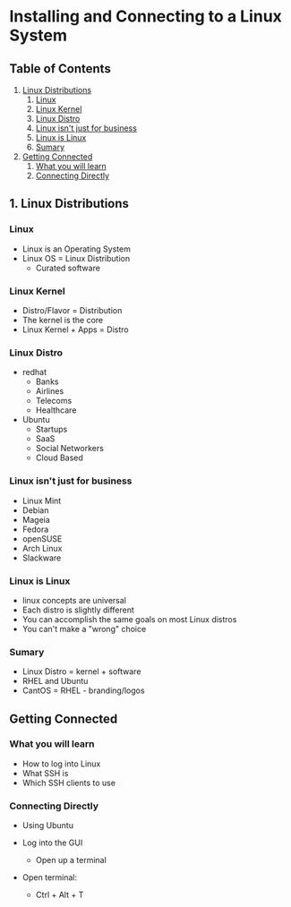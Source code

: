 # Installing and Connecting to a Linux System

## Table of Contents
1. [Linux Distributions](#linux-distributions)
	1. [Linux](#linux)
	2. [Linux Kernel](#linux-kernel)
	3. [Linux Distro](#linux-distro)
	4. [Linux isn't just for business](#linux-isnt-just-for-business)
	5. [Linux is Linux](#linux-is-linux)
	6. [Sumary](#sumary)
2. [Getting Connected](#getting-connected)
	1. [What you will learn](#what-you-will-learn)
	2. [Connecting Directly](#connecting-directly)

## 1. Linux Distributions

### Linux

* Linux is an Operating System
* Linux OS = Linux Distribution
	* Curated software

### Linux Kernel

* Distro/Flavor = Distribution
* The kernel is the core
* Linux Kernel + Apps = Distro

### Linux Distro

* redhat
	* Banks
	* Airlines
	* Telecoms
	* Healthcare
* Ubuntu
	* Startups
	* SaaS
	* Social Networkers
	* Cloud Based

### Linux isn't just for business

* Linux Mint
* Debian
* Mageia
* Fedora
* openSUSE
* Arch Linux
* Slackware

### Linux is Linux

* linux concepts are universal
* Each distro is slightly different
* You can accomplish the same goals on most Linux distros
* You can't make a "wrong" choice

### Sumary

* Linux Distro = kernel + software
* RHEL and Ubuntu
* CantOS = RHEL - branding/logos

## Getting Connected

### What you will learn

* How to log into Linux
* What SSH is
* Which SSH clients to use

### Connecting Directly

* Using Ubuntu
* Log into the GUI
	* Open up a terminal

* Open terminal: 
	* Ctrl + Alt + T